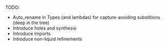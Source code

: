 TODO:

* Auto_rename in Types (and lambdas) for capture-avoiding substitions (deep in the tree)
* Introduce holes and synthesis
* Introduce Imports
* Introduce non-liquid refinements
